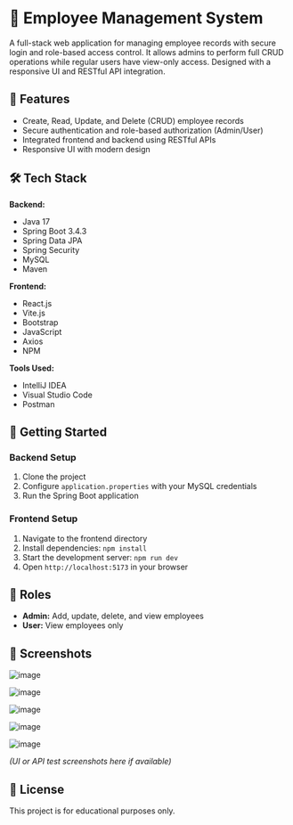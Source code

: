 # 💼 Employee Management System

A full-stack web application for managing employee records with secure login and role-based access control. 
It allows admins to perform full CRUD operations while regular users have view-only access. Designed with a responsive UI and RESTful API integration.

## 🔧 Features

- Create, Read, Update, and Delete (CRUD) employee records
- Secure authentication and role-based authorization (Admin/User)
- Integrated frontend and backend using RESTful APIs
- Responsive UI with modern design

## 🛠️ Tech Stack

**Backend:**
- Java 17
- Spring Boot 3.4.3
- Spring Data JPA
- Spring Security
- MySQL
- Maven

**Frontend:**
- React.js
- Vite.js
- Bootstrap
- JavaScript
- Axios
- NPM

**Tools Used:**
- IntelliJ IDEA
- Visual Studio Code
- Postman

## 🚀 Getting Started

### Backend Setup

1. Clone the project
2. Configure `application.properties` with your MySQL credentials
3. Run the Spring Boot application

### Frontend Setup

1. Navigate to the frontend directory
2. Install dependencies: `npm install`
3. Start the development server: `npm run dev`
4. Open `http://localhost:5173` in your browser

## 👥 Roles

- **Admin:** Add, update, delete, and view employees
- **User:** View employees only

## 📸 Screenshots

![image](https://github.com/user-attachments/assets/165b8bbc-0208-4f0a-b079-90e7781c079a)

![image](https://github.com/user-attachments/assets/4f1ee8d2-2f9c-41a7-8443-d83dcbd845ce)

![image](https://github.com/user-attachments/assets/c8b813c7-86a2-4811-8d03-7927fcdfbe28)

![image](https://github.com/user-attachments/assets/fe5f29cd-3dcc-43c3-a2c7-486357ecc9c6)

![image](https://github.com/user-attachments/assets/11f9cb1f-b566-47e0-aeeb-3b80ceb2f09b)


*(UI or API test screenshots here if available)*

## 📄 License

This project is for educational purposes only.
